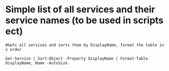 # Simple list of all services and their service names (to be used in scripts ect)

```
#Gets all services and sorts them by DisplayName, format the table in x order

Get-Service | Sort-Object -Property DisplayName | Format-Table DisplayName, Name -AutoSize 
```
